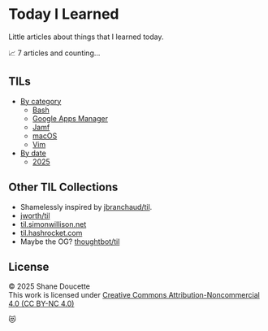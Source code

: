 # Today I Learned

Little articles about things that I learned today. 

📈 7 articles and counting...


## TILs
* [By category](by-category.md)  
  * [Bash](bash/index.md)
  * [Google Apps Manager](gam/index.md)
  * [Jamf](jamf/index.md)
  * [macOS](macos/index.md)
  * [Vim](vim/index.md)
* [By date](by-date.md)
  * [2025](by-date.md#2025)


## Other TIL Collections
* Shamelessly inspired by [jbranchaud/til](https://github.com/jbranchaud/til).
* [jworth/til](https://github.com/jwworth/til)
* [til.simonwillison.net](https://til.simonwillison.net/)
* [til.hashrocket.com](https://til.hashrocket.com/)
* Maybe the OG? [thoughtbot/til](https://github.com/thoughtbot/til)


## License
&copy; 2025 Shane Doucette  
This work is licensed under [Creative Commons Attribution-Noncommercial 4.0 (CC BY-NC 4.0)](https://creativecommons.org/licenses/by-nc/4.0/)  


😻
